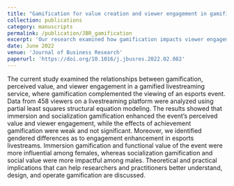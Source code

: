 ```yaml
---
title: "Gamification for value creation and viewer engagement in gamified livestreaming services: The moderating role of gender in esports"
collection: publications
category: manuscripts
permalink: /publication/JBR_gamification
excerpt: 'Our research examined how gamification impacts viewer engagement in esports livestreaming through an online survey. The findings revealed that immersion and socialization features significantly enhanced viewer engagement, with distinct gender preferences: females responded more strongly to immersive elements, while males were more influenced by social features. These insights provide platforms with clear direction for optimizing their gamification strategies to enhance viewer experiences across different audience segments.'
date: June 2022
venue: 'Journal of Business Research'
paperurl: 'https://doi.org/10.1016/j.jbusres.2022.02.082'
---
```


The current study examined the relationships between gamification, perceived value, and viewer engagement in a gamified livestreaming service, where gamification complemented the viewing of an esports event. Data from 458 viewers on a livestreaming platform were analyzed using partial least squares structural equation modeling. The results showed that immersion and socialization gamification enhanced the event’s perceived value and viewer engagement, while the effects of achievement gamification were weak and not significant. Moreover, we identified gendered differences as to engagement enhancement in esports livestreams. Immersion gamification and functional value of the event were more influential among females, whereas socialization gamification and social value were more impactful among males. Theoretical and practical implications that can help researchers and practitioners better understand, design, and operate gamification are discussed.
